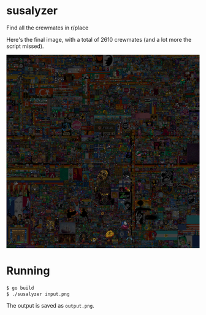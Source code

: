 # susalyzer

Find all the crewmates in r/place

Here's the final image, with a total of 2610 crewmates (and a lot more the script missed).

![Final output](docs/images/output.png)

# Running
```shell
$ go build
$ ./susalyzer input.png
```
The output is saved as `output.png`.
